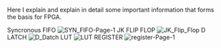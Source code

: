 Here I explain and explain in detail some important information that forms the basis for FPGA.

Syncronous FIFO ![SYN_FIFO-Page-1](https://github.com/user-attachments/assets/a5135e37-19c0-4669-958b-0e9466729650)
JK FLIP FLOP ![JK_Flip_Flop](https://github.com/user-attachments/assets/8b5e50e3-be30-419b-90e0-b7f71a3f5698)
D LATCH ![D_Datch](https://github.com/user-attachments/assets/a0b66ff6-52e7-47dc-84c8-de21c023e1a1)
LUT ![LUT](https://github.com/user-attachments/assets/f0787eb9-0542-4fe2-945b-5218126bad8f)
REGISTER ![register-Page-1](https://github.com/user-attachments/assets/38ac32ce-893e-4478-b9fa-2332aae2e96c)
